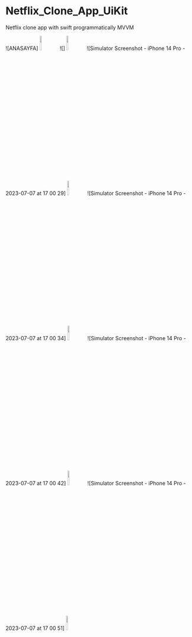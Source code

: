 # Netflix_Clone_App_UiKit
Netflix clone app with swift programmatically MVVM

![ANASAYFA]
<img src="https://github.com/aliaydogdu000/Netflix_Clone_App_UiKit/assets/86653103/02532173-c545-4f6d-a90d-e64db9353964"  width="10%" height="10%">
![]
<img src="https://github.com/aliaydogdu000/Netflix_Clone_App_UiKit/assets/86653103/793c3ac2-efa8-4af7-9f1c-e4850498e6e2"  width="10%" height="10%">
![Simulator Screenshot - iPhone 14 Pro - 2023-07-07 at 17 00 29]
<img src="https://github.com/aliaydogdu000/Netflix_Clone_App_UiKit/assets/86653103/52f09392-1f48-424b-b378-3bfdc1256195"  width="10%" height="10%">
![Simulator Screenshot - iPhone 14 Pro - 2023-07-07 at 17 00 34]
<img src="https://github.com/aliaydogdu000/Netflix_Clone_App_UiKit/assets/86653103/c087025a-2d4a-4bde-8dd4-13d21a98ce84"  width="10%" height="10%">
![Simulator Screenshot - iPhone 14 Pro - 2023-07-07 at 17 00 42]
<img src="https://github.com/aliaydogdu000/Netflix_Clone_App_UiKit/assets/86653103/b0afb5d4-40d4-402b-982c-6cc2258e0715"  width="10%" height="10%">
![Simulator Screenshot - iPhone 14 Pro - 2023-07-07 at 17 00 51]
<img src="https://github.com/aliaydogdu000/Netflix_Clone_App_UiKit/assets/86653103/25496642-7d69-4ab5-a72d-d2580d96d755"  width="10%" height="10%">

